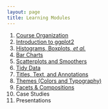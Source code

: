 ```yaml
---
layout: page
title: Learning Modules
---
```


1. [Course Organization](Setup)
1. [Introduction to ggplot2](Intro)
1. [Histograms, Boxplots, *et al.*](Univariate_Density)
1. [Bar Charts](Univariate_Groups)
1. [Scatterplots and Smoothers](Bivariate)
1. [Tidy Data](Tidy_Data)
1. [Titles, Text, and Annotations](Annotations)
1. [Themes (Colors and Typography)](Themes)
1. [Facets & Compositions](Facets)
1. Case Studies
1. Presentations


